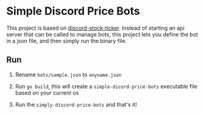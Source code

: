 # Simple Discord Price Bots

This project is based on [discord-stock-ticker](https://github.com/rssnyder/discord-stock-ticker). Instead of starting an api server that can be called to manage bots, this project lets you define the bot in a json file, and then simply run the binary file.

## Run

1) Rename `bots/sample.json` to `anyname.json`

2) Run `go build`, this will create a `simple-dicord-price-bots` executable file based on your current os

3) Run the `simply-discord-price-bots` and that's it!
